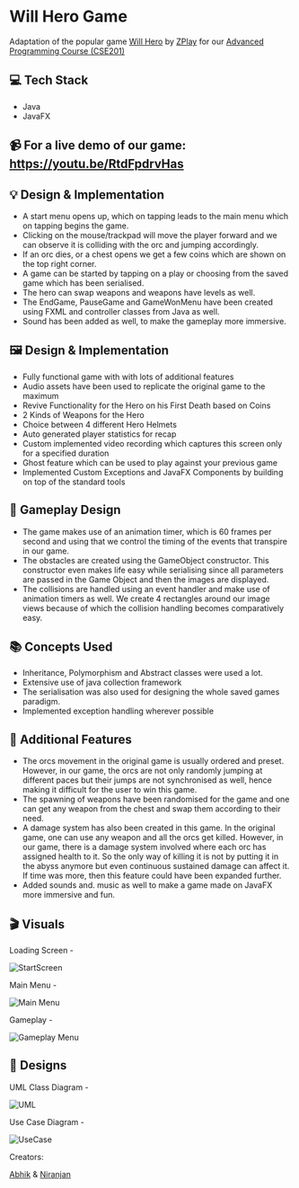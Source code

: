 #  Will Hero Game

Adaptation of the popular game [Will Hero](https://apps.apple.com/us/app/will-hero/id1317231325) by [ZPlay](https://apps.apple.com/us/developer/zplay-beijing-info-tech-co-ltd/id531022725) for our [Advanced Programming Course (CSE201)](http://techtree.iiitd.edu.in/viewDescription/filename?=CSE201)

## 💻 Tech Stack

- Java
- JavaFX

## 📹 For a live demo of our game: https://youtu.be/RtdFpdrvHas

## 💡 Design & Implementation

- A start menu opens up, which on tapping leads to the main menu which on tapping begins the game.
- Clicking on the mouse/trackpad will move the player forward and we can observe it is colliding with the orc and jumping accordingly.
- If an orc dies, or a chest opens we get a few coins which are shown on the top right corner.
- A game can be started by tapping on a play or choosing from the saved game which has been serialised.
- The hero can swap weapons and weapons have levels as well.
- The EndGame, PauseGame and GameWonMenu have been created using FXML and controller classes from Java as well.
- Sound has been added as well, to make the gameplay more immersive.

## 🖼️ Design & Implementation

- Fully functional game with with lots of additional features
- Audio assets have been used to replicate the original game to the maximum
- Revive Functionality for the Hero on his First Death based on Coins
- 2 Kinds of Weapons for the Hero
- Choice between 4 different Hero Helmets
- Auto generated player statistics for recap
- Custom implemented video recording which captures this screen only for a specified duration
- Ghost feature which can be used to play against your previous game
- Implemented Custom Exceptions and JavaFX Components by building on top of the standard tools

## 👀 Gameplay Design

- The game makes use of an animation timer, which is 60 frames per second and using that we control the timing of the events that transpire in our game.
- The obstacles are created using the GameObject constructor. This constructor even makes life easy while serialising since all parameters are passed in the Game Object and then the images are displayed.
- The collisions are handled using an event handler and make use of animation timers as well. We create 4 rectangles around our image views because of which the collision handling becomes comparatively easy. 

## 📚 Concepts Used

- Inheritance, Polymorphism and Abstract classes were used a lot.
- Extensive use of  java collection framework
- The serialisation was also used for designing the whole saved games paradigm.
- Implemented exception handling wherever possible

## 🎁 Additional Features

- The orcs movement in the original game is usually ordered and preset. However, in our game, the orcs are not only randomly jumping at different paces but their jumps are not synchronised as well, hence making it difficult for the user to win this game.
- The spawning of weapons have been randomised for the game and one can get any weapon from the chest and swap them according to their need. 
- A damage system has also been created in this game. In the original game, one can use any weapon and all the orcs get killed. However, in our game, there is a damage system involved where each orc has assigned health to it. So the only way of killing it is not by putting it in the abyss anymore but even continuous  sustained damage can affect it. If time was more, then this feature could have been expanded further.
- Added sounds and. music as well to make a game made on JavaFX more immersive and fun. 

## 🎬 Visuals

Loading Screen -

![StartScreen](https://github.com/abhik-s-basu/Will-Hero/blob/master/Screenshots/start.png)

Main Menu - 

![Main Menu](https://github.com/abhik-s-basu/Will-Hero/blob/master/Screenshots/mainMenu.png)

Gameplay -

![Gameplay Menu](https://github.com/abhik-s-basu/Will-Hero/blob/master/Screenshots/gameplay.png)


## 🎨 Designs 

UML Class Diagram -

![UML](https://github.com/abhik-s-basu/Will-Hero/blob/master/UML%20Diagrams/UMLClassDiagram.jpg)

Use Case Diagram - 

![UseCase](https://github.com/abhik-s-basu/Will-Hero/blob/master/UML%20Diagrams/UseCase.jpg)

Creators:

[Abhik](https://github.com/abhik-s-basu) & [Niranjan](https://github.com/nin-ran-jan)
